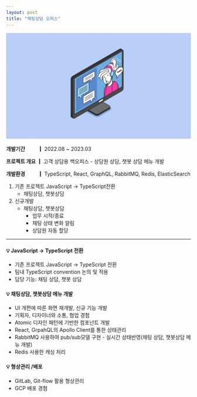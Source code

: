 ```yaml
---
layout: post
title: "채팅상담 오피스"
---
```


![office](/assets/img/projects/proj-5/thumbnail.png)

**개발기간 　　 ┃** 2022.08 ~ 2023.03

**프로젝트 개요 ┃** 고객 상담용 백오피스 - 상담원 상담, 챗봇 상담 메뉴 개발

**개발환경 　　 ┃** TypeScript, React, GraphQL, RabbitMQ, Redis, ElasticSearch

1. 기존 프로젝트 JavaScript -> TypeScript전환
    - 채팅상담, 챗봇상담
2. 신규개발
    - 채팅상담, 챗봇상담
        - 업무 시작/종료
        - 채팅 상태 변화 알림
        - 상담원 자동 할당 


---
#### 💡 JavaScript -> TypeScript 전환
- 기존 프로젝트 JavaScript -> TypeScript 전환
- 팀내 TypeScript convention 논의 및 적용
- 담당 기능: 채팅 상담, 챗봇 상담


#### 💡 채팅상담, 챗봇상담 메뉴 개발
- UI 개편에 따른 화면 재개발, 신규 기능 개발
- 기획자, 디자이너와 소통, 협업 경험
- Atomic 디자인 패턴에 기반한 컴포넌트 개발
- React, GrpahQL의 Apollo Client를 통한 상태관리
- RabbitMQ 사용하여 pub/sub모델 구현 - 실시간 상태반영(채팅 상담, 챗봇상담 메뉴 개발)
- Redis 사용한 캐싱 처리
#### 💡 형상관리 /배포
- GitLab, Git-flow 활용 형상관리
- GCP 배포 경험


